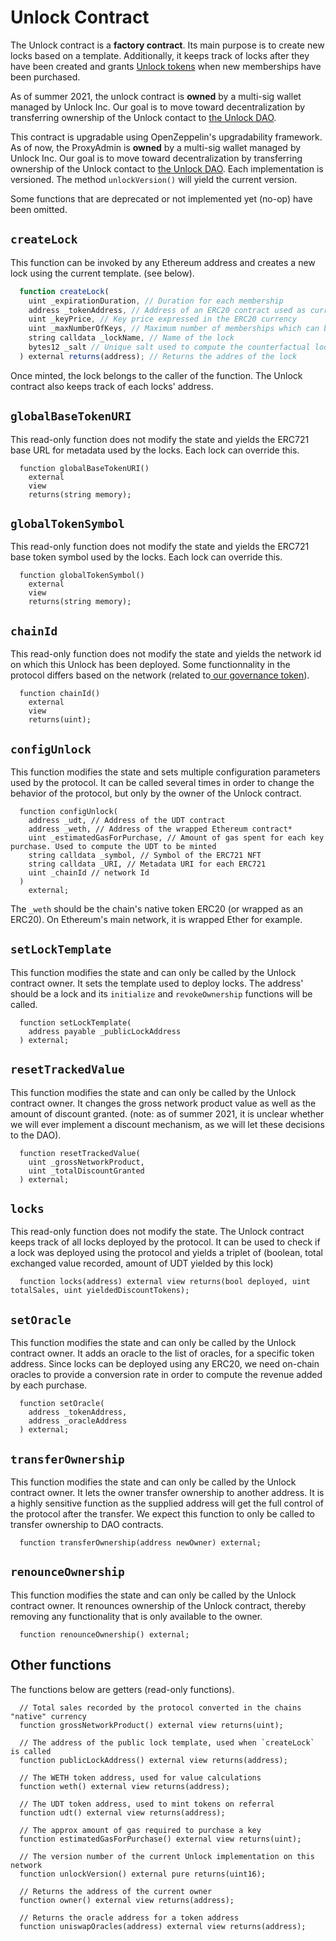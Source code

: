 # Unlock Contract

The Unlock contract is a **factory contract**. Its main purpose is to create new locks based on a template. Additionally, it keeps track of locks after they have been created and grants [Unlock tokens](../../governance/the-unlock-token/) when new memberships have been purchased.

As of summer 2021, the unlock contract is **owned** by a multi-sig wallet managed by Unlock Inc. Our goal is to move toward decentralization by transferring ownership of the Unlock contact to [the Unlock DAO](https://github.com/unlock-protocol/docs/tree/7ac44788cf8e3e48d03d421a4b65d6762c39409f/governance/unlock-dao/README.md).

This contract is upgradable using OpenZeppelin's upgradability framework. As of now, the ProxyAdmin is **owned** by a multi-sig wallet managed by Unlock Inc. Our goal is to move toward decentralization by transferring ownership of the Unlock contact to [the Unlock DAO](https://github.com/unlock-protocol/docs/tree/7ac44788cf8e3e48d03d421a4b65d6762c39409f/governance/unlock-dao/README.md). Each implementation is versioned. The method `unlockVersion()` will yield the current version.

Some functions that are deprecated or not implemented yet (no-op) have been omitted.

## `createLock`

This function can be invoked by any Ethereum address and creates a new lock using the current template. (see below).

```javascript
  function createLock(
    uint _expirationDuration, // Duration for each membership
    address _tokenAddress, // Address of an ERC20 contract used as currency
    uint _keyPrice, // Key price expressed in the ERC20 currency
    uint _maxNumberOfKeys, // Maximum number of memberships which can be purchased
    string calldata _lockName, // Name of the lock
    bytes12 _salt // Unique salt used to compute the counterfactual lock address
  ) external returns(address); // Returns the addres of the lock
```

Once minted, the lock belongs to the caller of the function. The Unlock contract also keeps track of each locks' address.

## `globalBaseTokenURI`

This read-only function does not modify the state and yields the ERC721 base URL for metadata used by the locks. Each lock can override this.

```
  function globalBaseTokenURI()
    external
    view
    returns(string memory);
```

## `globalTokenSymbol`

This read-only function does not modify the state and yields the ERC721 base token symbol used by the locks. Each lock can override this.

```
  function globalTokenSymbol()
    external
    view
    returns(string memory);
```

## `chainId`

This read-only function does not modify the state and yields the network id on which this Unlock has been deployed. Some functionnality in the protocol differs based on the network (related to[ our governance token](../../governance/the-unlock-token/)).

```
  function chainId()
    external
    view
    returns(uint);
```

## `configUnlock`

This function modifies the state and sets multiple configuration parameters used by the protocol. It can be called several times in order to change the behavior of the protocol, but only by the owner of the Unlock contract.

```
  function configUnlock(
    address _udt, // Address of the UDT contract
    address _weth, // Address of the wrapped Ethereum contract*
    uint _estimatedGasForPurchase, // Amount of gas spent for each key purchase. Used to compute the UDT to be minted
    string calldata _symbol, // Symbol of the ERC721 NFT
    string calldata _URI, // Metadata URI for each ERC721
    uint _chainId // network Id
  )
    external;
```

The `_weth` should be the chain's native token ERC20 (or wrapped as an ERC20). On Ethereum's main network, it is wrapped Ether for example.

## `setLockTemplate`

This function modifies the state and can only be called by the Unlock contract owner. It sets the template used to deploy locks. The address' should be a lock and its `initialize` and `revokeOwnership` functions will be called.

```
  function setLockTemplate(
    address payable _publicLockAddress
  ) external;
```

## `resetTrackedValue`

This function modifies the state and can only be called by the Unlock contract owner. It changes the gross network product value as well as the amount of discount granted. (note: as of summer 2021, it is unclear whether we will ever implement a discount mechanism, as we will let these decisions to the DAO).

```
  function resetTrackedValue(
    uint _grossNetworkProduct,
    uint _totalDiscountGranted
  ) external;
```

## `locks`

This read-only function does not modify the state. The Unlock contract keeps track of all locks deployed by the protocol. It can be used to check if a lock was deployed using the protocol and yields a triplet of (boolean, total exchanged value recorded, amount of UDT yielded by this lock)

```
  function locks(address) external view returns(bool deployed, uint totalSales, uint yieldedDiscountTokens);
```

## `setOracle`

This function modifies the state and can only be called by the Unlock contract owner. It adds an oracle to the list of oracles, for a specific token address. Since locks can be deployed using any ERC20, we need on-chain oracles to provide a conversion rate in order to compute the revenue added by each purchase.

```
  function setOracle(
    address _tokenAddress,
    address _oracleAddress
  ) external;
```

## `transferOwnership`

This function modifies the state and can only be called by the Unlock contract owner. It lets the owner transfer ownership to another address. It is a highly sensitive function as the supplied address will get the full control of the protocol after the transfer. We expect this function to only be called to transfer ownership to DAO contracts.

```
  function transferOwnership(address newOwner) external;
```

## `renounceOwnership`

This function modifies the state and can only be called by the Unlock contract owner. It renounces ownership of the Unlock contract, thereby removing any functionality that is only available to the owner.

```
  function renounceOwnership() external;
```

## Other functions

The functions below are getters (read-only functions).

```
  // Total sales recorded by the protocol converted in the chains "native" currency
  function grossNetworkProduct() external view returns(uint);

  // The address of the public lock template, used when `createLock` is called
  function publicLockAddress() external view returns(address);

  // The WETH token address, used for value calculations
  function weth() external view returns(address);

  // The UDT token address, used to mint tokens on referral
  function udt() external view returns(address);

  // The approx amount of gas required to purchase a key
  function estimatedGasForPurchase() external view returns(uint);

  // The version number of the current Unlock implementation on this network
  function unlockVersion() external pure returns(uint16);

  // Returns the address of the current owner
  function owner() external view returns(address);

  // Returns the oracle address for a token address
  function uniswapOracles(address) external view returns(address);
```
